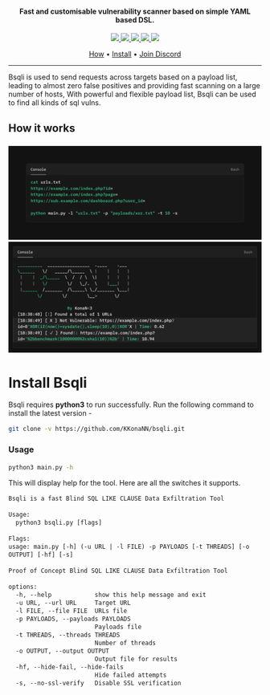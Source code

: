 <h4 align="center">Fast and customisable vulnerability scanner based on simple YAML based DSL.</h4>


<p align="center">
<a href="https://github.com/KKonaNN/bsqli/releases"><img src="https://img.shields.io/github/downloads/KKonaNN/bsqli/total">
<a href="https://github.com/KKonaNN/bsqli/graphs/contributors"><img src="https://img.shields.io/github/contributors-anon/KKonaNN/bsqli">
<a href="https://github.com/KKonaNN/bsqli/releases/"><img src="https://img.shields.io/github/release/KKonaNN/bsqli">
<a href="https://github.com/KKonaNN/bsqli/issues"><img src="https://img.shields.io/github/issues-raw/KKonaNN/bsqli">
<a href="https://github.com/KKonaNN/bsqli/discussions"><img src="https://img.shields.io/github/discussions/KKonaNN/bsqli">
</p>
      
<p align="center">
  <a href="#how-it-works">How</a> •
  <a href="#install-Bsqli">Install</a> •
  <a href="https://discord.gg/luauth">Join Discord</a>
</p>

---

Bsqli is used to send requests across targets based on a payload list, leading to almost zero false positives and providing fast scanning on a large number of hosts, With powerful and flexible payload list, Bsqli can be used to find all kinds of sql vulns.

## How it works


<h3 align="center">
  <img src="static/howto.png" alt="Bsqli-flow" width="700px"></a>
      <img src="static/bash.png" alt="Bsqli-flow" width="700px"></a>
</h3>

# Install Bsqli

Bsqli requires **python3** to run successfully. Run the following command to install the latest version -

```sh
git clone -v https://github.com/KKonaNN/bsqli.git
```

### Usage

```sh
python3 main.py -h
```

This will display help for the tool. Here are all the switches it supports.


```console
Bsqli is a fast Blind SQL LIKE CLAUSE Data Exfiltration Tool

Usage:
  python3 bsqli.py [flags]

Flags:
usage: main.py [-h] (-u URL | -l FILE) -p PAYLOADS [-t THREADS] [-o OUTPUT] [-hf] [-s]

Proof of Concept Blind SQL LIKE CLAUSE Data Exfiltration Tool

options:
  -h, --help            show this help message and exit
  -u URL, --url URL     Target URL
  -l FILE, --file FILE  URLs file
  -p PAYLOADS, --payloads PAYLOADS
                        Payloads file
  -t THREADS, --threads THREADS
                        Number of threads
  -o OUTPUT, --output OUTPUT
                        Output file for results
  -hf, --hide-fail, --hide-fails
                        Hide failed attempts
  -s, --no-ssl-verify   Disable SSL verification
```
